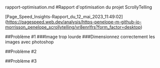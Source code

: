 rapport-optimisation.md
#Rapport d'optimisation du projet ScrollyTelling

[Page_Speed_Insights-Rapport_du_12_mai_2023_11:49:02] (https://pagespeed.web.dev/analysis/https-penelope-m-github-io-morrisson_penelope_scrollytelling/vr8enrlfrs?form_factor=desktop)

##Problème #1
###Image trop lourde
###Dimensionnez correctement les images avec photoshop

##Problème #2


##Problème #3